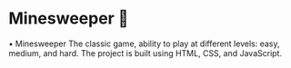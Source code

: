 # Minesweeper 🚩
•	Minesweeper The classic game, ability to play at different levels: easy, medium, and hard.
The project is built using HTML, CSS, and JavaScript.
